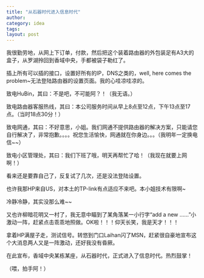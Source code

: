 ```yaml
---
title: "从石器时代进入信息时代"
author:
category: idea
tags: 
layout: post
---
```

我很勤劳地，从网上下订单，付款，然后把这个装着路由器的外包装足有A3大的盒子，从罗湖拎回到香域中央，手都被袋子勒红了。

插上所有可以插的接口，设置好所有的IP，DNS之类的，well, here comes the problem~无法登陆路由器的设置页面。我的心哇凉哇凉的。

致电HuBin，其曰：不是吧，不可能阿？！（我无语。）

致电路由器客服热线，其曰：本公司服务时间从早上8点至12点，下午13点至17点。（当时18点30分！）

致电网通，其曰：不好意思，小姐。我们网通不提供路由器的解决方案，只能请您自行解决了，非常抱歉。。。。祝您生活愉快，网通就在你身边。。。（我明年一定换电信~~）

致电小区管理处，其曰：我们下班了哦，明天再帮忙了哈！（我现在就要上网啊！）

看来还是要靠自己了，反复试了几次，还是没法登陆设置。

也许我那HP来自US，对本土的TP-link有点适应不来吧。本小姐技术有限啊~

冷静冷静，其实没那么难~~

又也许柳暗花明又一村了，我无意中瞄到了某角落某一小行字“add a new ……”小激动一阵，赶紧点击乖乖地照做。OK啦！！！仰天长笑，我是天才！！！

拿着HP满屋子走，测试信号。转悠到门口Laihan闪了MSN，赶紧很自豪地宣布这个大消息两人又是一阵激动，还好我没有昏厥。

在此宣布，香域中央某栋某座，从石器时代，正式进入了信息时代。热烈鼓掌！

（喂，拍手阿！）

